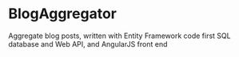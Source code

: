 # BlogAggregator
Aggregate blog posts, written with Entity Framework code first SQL database and Web API, and AngularJS front end
